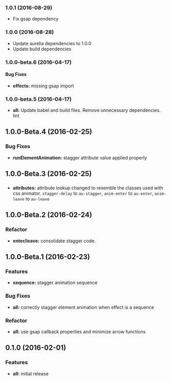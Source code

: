 ### 1.0.1 (2016-08-29)
* Fix gsap dependency

### 1.0.0 (2016-08-28)

* Update aurelia dependencies to 1.0.0
* Update build dependencies

### 1.0.0-beta.6 (2016-04-17)

#### Bug Fixes

* **effects:** missing gsap import


### 1.0.0-beta.5 (2016-04-17)

* **all:** Update babel and build files. Remove unnecessary dependencies. lint


## 1.0.0-Beta.4 (2016-02-25)

### Bug Fixes

* **runElementAnimation:** stagger attribute value applied properly 

## 1.0.0-Beta.3 (2016-02-25)

### 
* **attributes:** attribute lookup changed to resemble the classes used with css animator. `stagger-delay` to `au-stagger`, `anim-enter` to `au-enter`, `anim-leave` to `au-leave`

## 1.0.0-Beta.2 (2016-02-24)

### Refactor
* **enter/leave:** consolidate stagger code. 

## 1.0.0-Beta.1 (2016-02-23)

### Features
* **sequence:** stagger animation sequence

### Bug Fixes
* **all:** correctly stagger element animation when effect is a sequence

### Refactor
* **all:** use gsap callback properties and minimize arrow functions

## 0.1.0 (2016-02-01)

### Features
* **all:** initial release
